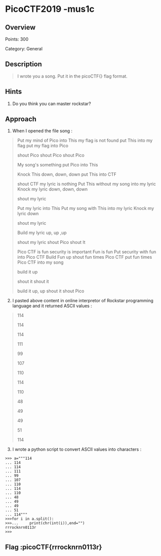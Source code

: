 # PicoCTF2019 -mus1c

## Overview

Points: 300

Category: General

## Description 

>I wrote you a song. Put it in the picoCTF{} flag format.


## Hints
1. Do you think you can master rockstar?

## Approach

1. When I opened the file song :
>Put my mind of Pico into This
>my flag is not found
>put This into my flag
>put my flag into Pico
>
>
>shout Pico
>shout Pico
>shout Pico
>
>My song's something
>put Pico into This
>
>Knock This down, down, down
>put This into CTF
>
>shout CTF
>my lyric is nothing
>Put This without my song into my lyric
>Knock my lyric down, down, down
>
>shout my lyric
>
>Put my lyric into This
>Put my song with This into my lyric
>Knock my lyric down
>
>shout my lyric
>
>Build my lyric up, up ,up
>
>shout my lyric
>shout Pico
>shout It
>
>Pico CTF is fun
>security is important
>Fun is fun
>Put security with fun into Pico CTF
>Build Fun up
>shout fun times Pico CTF
>put fun times Pico CTF into my song
>
>build it up
>
>shout it
>shout it
>
>build it up, up
>shout it
>shout Pico

2. I pasted above content in online interpretor of Rockstar programming language and it returned ASCII values :

>114
>
>114
>
>114
>
>111
>
>99
>
>107
>
>110
>
>114
>
>110
>
>48
>
>49
>
>49
>
>51
>
>114


3. I wrote a python script to convert ASCII values into characters :
```
>>> a="""114
... 114
... 114
... 111
... 99
... 107
... 110
... 114
... 110
... 48
... 49
... 49
... 51
... 114"""
>>>for i in a.split():
>>>...     print(chr(int(i)),end="")
rrrocknrn0113r
>>>
```

## Flag :picoCTF{rrrocknrn0113r}








